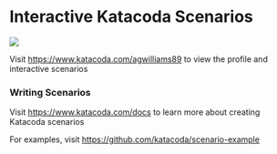 # Interactive Katacoda Scenarios

[![](http://shields.katacoda.com/katacoda/agwilliams89/count.svg)](https://www.katacoda.com/agwilliams89 "Get your profile on Katacoda.com")

Visit https://www.katacoda.com/agwilliams89 to view the profile and interactive scenarios

### Writing Scenarios
Visit https://www.katacoda.com/docs to learn more about creating Katacoda scenarios

For examples, visit https://github.com/katacoda/scenario-example
